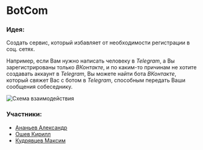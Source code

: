 # BotCom

### Идея: 
Создать сервис, который избавляет от необходимости регистрации в соц. сетях.

Например, если Вам нужно написать человеку в _Telegram_, а Вы зарегистрированы только _ВКонтакте_,
 и по каким-то причинам не хотите создавать аккаунт в _Telegram_, Вы можете найти бота _ВКонтакте_, 
 который свяжет Вас с ботом в _Telegram_, способным передать Ваши сообщения собеседнику.

![Схема взаимодействия](https://s8.hostingkartinok.com/uploads/images/2019/01/f0f8ffc8bf0b9a39872866f00011ff85.png)

### Участники: 
* [Ананьев Александр](https://github.com/RobinZone3) 
* [Ошев Кирилл](https://github.com/kirillheroes)
* [Кудрявцев Максим](https://github.com/Maxsior)

